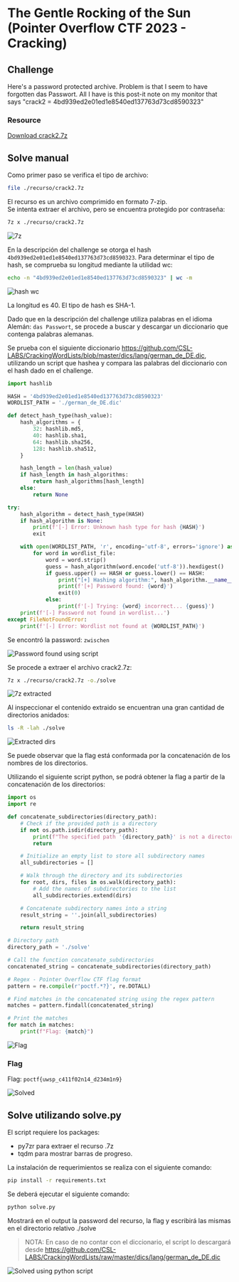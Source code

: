 # The Gentle Rocking of the Sun (Pointer Overflow CTF 2023 - Cracking)

## Challenge
Here's a password protected archive. Problem is that I seem to have forgotten das Passwort. All I have is this post-it note on my monitor that says "crack2 = 4bd939ed2e01ed1e8540ed137763d73cd8590323"

### Resource
[Download crack2.7z](https://uwspedu-my.sharepoint.com/:u:/g/personal/cjohnson_uwsp_edu/EbUR8q9AHldHmMVkZq1pTEwBH8iSbnckZzYyoOGHSY131A?e=Z8xgFP)

## Solve manual
Como primer paso se verifica el tipo de archivo:
```bash
file ./recurso/crack2.7z
```

El recurso es un archivo comprimido en formato 7-zip.  
Se intenta extraer el archivo, pero se encuentra protegido por contraseña:

```bash
7z x ./recurso/crack2.7z 
```

![7z](./images/thegentlerockingofthesun-7z.png)

En la descripción del challenge se otorga el hash `4bd939ed2e01ed1e8540ed137763d73cd8590323`. Para determinar el tipo de hash, se comprueba su longitud mediante la utilidad wc:

```bash
echo -n "4bd939ed2e01ed1e8540ed137763d73cd8590323" | wc -m
```

![hash wc](./images/thegentlerockingofthesun-hash-wc.png)

La longitud es 40. El tipo de hash es SHA-1.

Dado que en la descripción del challenge utiliza palabras en el idioma Alemán: `das Passwort`, se procede a buscar y descargar un diccionario que contenga palabras alemanas. 

Se prueba con el siguiente diccionario https://github.com/CSL-LABS/CrackingWordLists/blob/master/dics/lang/german_de_DE.dic, utilizando un script que hashea y compara las palabras del diccionario con el hash dado en el challenge.

```python
import hashlib

HASH = '4bd939ed2e01ed1e8540ed137763d73cd8590323'
WORDLIST_PATH = './german_de_DE.dic'

def detect_hash_type(hash_value):
    hash_algorithms = {
        32: hashlib.md5,
        40: hashlib.sha1,
        64: hashlib.sha256,
        128: hashlib.sha512,
    }

    hash_length = len(hash_value)
    if hash_length in hash_algorithms:
        return hash_algorithms[hash_length]
    else:
        return None

try:
    hash_algorithm = detect_hash_type(HASH)
    if hash_algorithm is None:
        print(f'[-] Error: Unknown hash type for hash {HASH}')
        exit

    with open(WORDLIST_PATH, 'r', encoding='utf-8', errors='ignore') as wordlist_file:
        for word in wordlist_file:
            word = word.strip()
            guess = hash_algorithm(word.encode('utf-8')).hexdigest()
            if guess.upper() == HASH or guess.lower() == HASH:
                print("[+] Hashing algorithm:", hash_algorithm.__name__)
                print(f'[+] Password found: {word}')
                exit(0)
            else:
                print(f'[-] Trying: {word} incorrect... {guess}')
    print(f'[-] Password not found in wordlist...')
except FileNotFoundError:
    print(f'[-] Error: Wordlist not found at {WORDLIST_PATH}')
```

Se encontró la password: `zwischen`

![Password found using script](./images/thegentlerockingofthesun-script-password.png)

Se procede a extraer el archivo crack2.7z:

```bash
7z x ./recurso/crack2.7z -o./solve
```

![7z extracted](./images/thegentlerockingofthesun-7z-extracted.png)

Al inspeccionar el contenido extraido se encuentran una gran cantidad de directorios anidados:

```bash
ls -R -lah ./solve
```

![Extracted dirs](./images/thegentlerockingofthesun-extracted-dirs.png)

Se puede observar que la flag está conformada por la concatenación de los nombres de los directorios.  

Utilizando el siguiente script python, se podrá obtener la flag a partir de la concatenación de los directorios:

```python
import os
import re

def concatenate_subdirectories(directory_path):
    # Check if the provided path is a directory
    if not os.path.isdir(directory_path):
        print(f"The specified path '{directory_path}' is not a directory.")
        return

    # Initialize an empty list to store all subdirectory names
    all_subdirectories = []

    # Walk through the directory and its subdirectories
    for root, dirs, files in os.walk(directory_path):
        # Add the names of subdirectories to the list
        all_subdirectories.extend(dirs)

    # Concatenate subdirectory names into a string
    result_string = ''.join(all_subdirectories)

    return result_string

# Directory path
directory_path = './solve'

# Call the function concatenate_subdirectories
concatenated_string = concatenate_subdirectories(directory_path)

# Regex - Pointer Overflow CTF flag format
pattern = re.compile(r'poctf.*?}', re.DOTALL)

# Find matches in the concatenated string using the regex pattern
matches = pattern.findall(concatenated_string)

# Print the matches
for match in matches:
    print(f"Flag: {match}")
```

![Flag](./images/thegentlerockingofthesun-concat-dirs-python.png)


### Flag
Flag: `poctf{uwsp_c411f02n14_d234m1n9}`

![Solved](./images/thegentlerockingofthesun-solved.png)

## Solve utilizando solve.py
El script requiere los packages:
- py7zr para extraer el recurso .7z
- tqdm para mostrar barras de progreso.

La instalación de requerimientos se realiza con el siguiente comando:

```bash
pip install -r requirements.txt
```

Se deberá ejecutar el siguiente comando:

```bash
python solve.py
```

Mostrará en el output la password del recurso, la flag y escribirá las mismas en el directorio relativo ./solve

> NOTA: En caso de no contar con el diccionario, el script lo descargará desde https://github.com/CSL-LABS/CrackingWordLists/raw/master/dics/lang/german_de_DE.dic

![Solved using python script](./images/thegentlerockingofthesun-python-solve.png)
